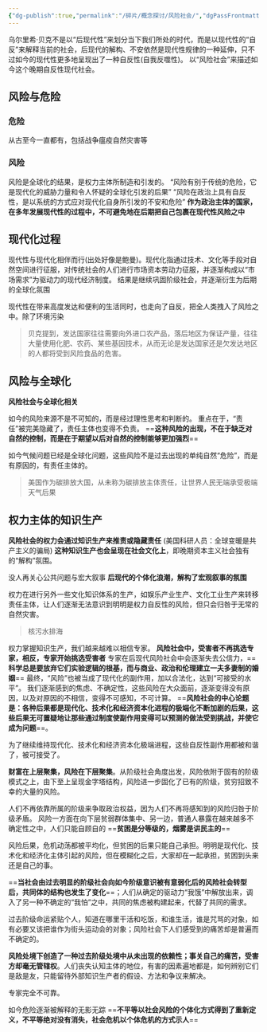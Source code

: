 ```yaml
---
{"dg-publish":true,"permalink":"/碎片/概念探讨/风险社会/","dgPassFrontmatter":true}
---
```


乌尔里希·贝克不是以“后现代性”来划分当下我们所处的时代，而是以现代性的“自反”来解释当前的社会，后现代的解构、不安依然是现代性规律的一种延伸，只不过如今的现代性更多地呈现出了一种自反性(自我反噬性)。
以“风险社会”来描述如今这个晚期自反性现代社会。
## 风险与危险
### 危险
从古至今一直都有，包括战争瘟疫自然灾害等
### 风险
风险是全球化的结果，是权力主体所制造和引发的。
“风险有别于传统的危险，它是现代化的威胁力量和令人怀疑的全球化引发的后果”
“风险在政治上具有自反性，是以系统的方式应对现代化自身所引发的不安和危险”
**作为政治主体的国家，在多年发展现代性的过程中，不可避免地在后期把自己包裹在现代性风险之中**
##  现代化过程
现代性与现代化相伴而行(出处好像是鲍曼)。现代化指通过技术、文化等手段对自然空间进行征服，对传统社会的人们进行市场资本劳动力征服，并逐渐构成以“市场需求”为驱动力的现代经济制度。
结果是继续巩固阶级社会，并逐渐衍生为后期的全球化氛围

现代性在带来高度发达和便利的生活同时，也走向了自反，把全人类拽入了风险之中。除了环境污染
>贝克提到，发达国家往往需要向外进口农产品，落后地区为保证产量，往往大量使用化肥、农药、某些基因技术，从而无论是发达国家还是欠发达地区的人都将受到风险食品的危害。

## 风险与全球化
**风险社会与全球化相关**

如今的风险来源不是不可知的，而是经过理性思考和判断的。
重点在于，“责任”被完美隐藏了，责任主体也变得不负责。
==**这种风险的出现，不在于缺乏对自然的控制，而是在于期望以后对自然的控制能够更加强烈**==

如今气候问题已经是全球化问题，这些风险不是过去出现的单纯自然“危险”，而是有原因的，有责任主体的。
>美国作为碳排放大国，从未称为碳排放主体责任，让世界人民无端承受极端天气后果

## 权力主体的知识生产
**风险社会的权力会通过知识生产来推责或隐藏责任**
(美国科研人员：全球变暖是共产主义的骗局)
**这种知识生产也会呈现在社会文化上**，即晚期资本主义社会独有的“解构”氛围。

没人再关心公共问题与宏大叙事
**后现代的个体化浪潮，解构了宏观叙事的氛围**

权力在进行另外一些文化知识体系的生产，如娱乐产业生产、文化工业生产来转移责任主体，让人们逐渐无法意识到明明是权力自反性的风险，但只会归咎于无常的自然灾害。
>核污水排海

权力掌握知识生产，我们越来越难以相信专家。
**风险社会中，受害者不再挑选专家，相反，专家开始挑选受害者**
专家在后现代风险社会中会逐渐失去公信力，==**科学总是要放弃它们实验逻辑的根基，而与商业、政治和伦理建立一夫多妻制的婚姻**==
最终，“风险”也被当成了现代化的副作用，加以合法化，达到“可接受的水平”。
我们逐渐感到的焦虑、不确定性，这些风险在大众面前，逐渐变得没有原因，以及对原因的不相信，变得不可感知，不可计算。
==**风险社会的中心论题是：各种后果都是现代化、技术化和经济资本化进程的极端化不断加剧的后果，这些后果无可置疑地让那些通过制度使副作用变得可以预测的做法受到挑战，并使它成为问题**==。

为了继续维持现代化、技术化和经济资本化极端进程，这些自反性副作用都被和谐了，被可接受了。

**财富在上层聚集，风险在下层聚集**。从阶级社会角度出发，风险依附于固有的阶级模式之上，由下至上呈现金字塔结构，风险进一步固化了已有的阶级，贫穷招致不幸的大量的风险。

人们不再依靠所属的阶级来争取政治权益，因为人们不再将感知到的风险归咎于阶级矛盾。
风险一方面在向下层贫弱群体集中、另一边，普通人暴露在越来越多不确定性之中，人们只能自顾自的
==**贫困是分等级的，烟雾是讲民主的**==

风险后果，危机动荡都被平均化，但贫困的后果只能自己承担。明明是现代化、技术化和经济化主体引起的风险，但在模糊化之后，大家却在一起承担，贫困到头来还是自己的事。

==**当社会由过去明显的阶级社会向如今阶级意识被有意弱化后的风险社会转型后，共同体的结构也发生了变化**==；人们从确定的驱动力“我饿”中解放出来，调入了另一种不确定的“我怕”之中，共同的焦虑被构建起来，代替了共同的需求。

过去阶级命运紧贴个人，知道在哪里干活和吃饭，和谁生活，谁是咒骂的对象，如有必要又该把谁作为街头运动会的对象；风险社会下人们感受到的痛苦却是普遍而不确定的。

**风险处境下创造了一种过去阶级处境中从未出现的依赖性；事关自己的痛苦，受害方却毫无管辖权**。人们丧失认知主体的地位，有害的因素遍地都是，如何辨别它们是敌是友，只能留待外部知识生产者的假设、方法和争议来解决。

专家完全不可靠。

如今危险逐渐被解释的无影无踪
==**不平等以社会风险的个体化方式得到了重新定义，不平等绝对没有消失，社会危机以个体危机的方式示人**==
